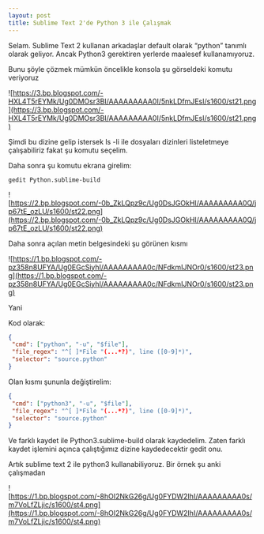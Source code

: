 ```yaml
---
layout: post
title: Sublime Text 2'de Python 3 ile Çalışmak
---
```


Selam. Sublime Text 2 kullanan arkadaşlar default olarak “python” tanımlı olarak geliyor. Ancak Python3 gerektiren yerlerde maalesef kullanamıyoruz.

Bunu şöyle çözmek mümkün öncelikle konsola şu görseldeki komutu veriyoruz
<!--more-->

![https://3.bp.blogspot.com/-HXL4T5rEYMk/Ug0DMOsr3BI/AAAAAAAAA0I/5nkLDfmJEsI/s1600/st21.png](https://3.bp.blogspot.com/-HXL4T5rEYMk/Ug0DMOsr3BI/AAAAAAAAA0I/5nkLDfmJEsI/s1600/st21.png)

Şimdi bu dizine gelip istersek ls -li ile dosyaları dizinleri listeletmeye çalışabiliriz fakat şu komutu seçelim.

Daha sonra şu komutu ekrana girelim:

`gedit Python.sublime-build`

![https://2.bp.blogspot.com/-0b_ZkLQpz9c/Ug0DsJGOkHI/AAAAAAAAA0Q/jp67tE_ozLU/s1600/st22.png](https://2.bp.blogspot.com/-0b_ZkLQpz9c/Ug0DsJGOkHI/AAAAAAAAA0Q/jp67tE_ozLU/s1600/st22.png)

Daha sonra açılan metin belgesindeki şu görünen kısmı

![https://1.bp.blogspot.com/-pz358n8UFYA/Ug0EGcSiyhI/AAAAAAAAA0c/NFdkmIJNOr0/s1600/st23.png](https://1.bp.blogspot.com/-pz358n8UFYA/Ug0EGcSiyhI/AAAAAAAAA0c/NFdkmIJNOr0/s1600/st23.png)

Yani

Kod olarak:

```json
{
 "cmd": ["python", "-u", "$file"],
 "file_regex": "^[ ]*File "(...*?)", line ([0-9]*)",
 "selector": "source.python"
}
```

Olan kısmı şununla değiştirelim:

```json
{
 "cmd": ["python3", "-u", "$file"],
 "file_regex": "^[ ]*File "(...*?)", line ([0-9]*)",
 "selector": "source.python"
}
```

Ve farklı kaydet ile Python3.sublime-build olarak kaydedelim. Zaten farklı kaydet işlemini açınca çalıştığımız dizine kaydedecektir gedit onu.

Artık sublime text 2 ile python3 kullanabiliyoruz. Bir örnek şu anki çalışmadan

![https://1.bp.blogspot.com/-8hOI2NkG26g/Ug0FYDW2IhI/AAAAAAAAA0s/m7VoLfZLjic/s1600/st4.png](https://1.bp.blogspot.com/-8hOI2NkG26g/Ug0FYDW2IhI/AAAAAAAAA0s/m7VoLfZLjic/s1600/st4.png)